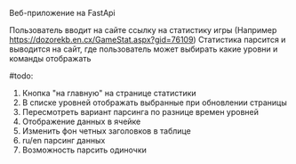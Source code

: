 Веб-приложение на FastApi

Пользователь вводит на сайте ссылку на статистику игры (Например https://dozorekb.en.cx/GameStat.aspx?gid=76109)
Статистика парсится и выводится на сайт, где пользователь может выбирать какие уровни и команды отображать

#todo:
1. Кнопка "на главную" на странице статистики
2. В списке уровней отображать выбранные при обновлении страницы
3. Пересмотреть вариант парсинга по разнице времен уровней
4. Отображение данных в ячейке
5. Изменить фон четных заголовков в таблице
6. ru/en парсинг данных
7. Возможность парсить одиночки